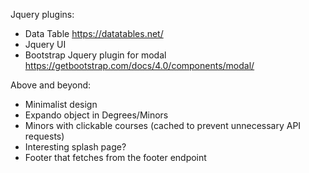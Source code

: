 Jquery plugins:
- Data Table
    https://datatables.net/
- Jquery UI
- Bootstrap Jquery plugin for modal
    https://getbootstrap.com/docs/4.0/components/modal/


Above and beyond:
- Minimalist design
- Expando object in Degrees/Minors
- Minors with clickable courses (cached to prevent unnecessary API requests)
- Interesting splash page?
- Footer that fetches from the footer endpoint
